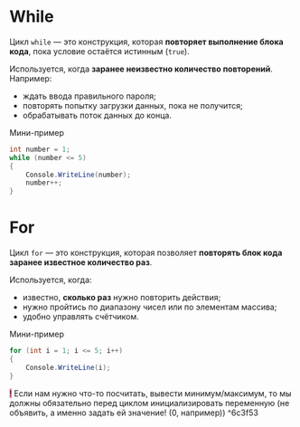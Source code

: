 # While
Цикл `while` — это конструкция, которая **повторяет выполнение блока кода**, пока условие остаётся истинным (`true`).

Используется, когда **заранее неизвестно количество повторений**.  
Например:
- ждать ввода правильного пароля;
- повторять попытку загрузки данных, пока не получится;
- обрабатывать поток данных до конца.

Мини-пример
```csharp
int number = 1;
while (number <= 5)
{
    Console.WriteLine(number);
    number++;
}
```

# For

Цикл `for` — это конструкция, которая позволяет **повторять блок кода заранее известное количество раз**.

Используется, когда:
- известно, **сколько раз** нужно повторить действия;
- нужно пройтись по диапазону чисел или по элементам массива;
- удобно управлять счётчиком.

Мини-пример
```csharp
for (int i = 1; i <= 5; i++)
{
    Console.WriteLine(i);
}
```

<mark style="background: #FF5582A6;">!</mark> Если нам нужно что-то посчитать, вывести минимум/максимум, то мы должны обязательно перед циклом инициализировать переменную (не объявить, а именно задать ей значение! (0, например)) ^6c3f53